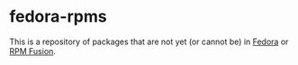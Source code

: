 # fedora-rpms

This is a repository of packages that are not yet (or cannot be) in
[Fedora](https://src.fedoraproject.org/) or
[RPM Fusion](https://pkgs.rpmfusion.org/cgit/).
